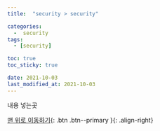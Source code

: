 ```yaml
---
title:  "security > security" 

categories:
  -  security
tags:
  - [security]

toc: true
toc_sticky: true

date: 2021-10-03
last_modified_at: 2021-10-03
---
```


내용 넣는곳

[맨 위로 이동하기](#){: .btn .btn--primary }{: .align-right}
